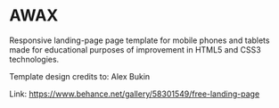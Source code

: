 # AWAX
Responsive landing-page page template for mobile phones and tablets made for educational purposes of improvement in HTML5 and CSS3 technologies.

Template design credits to: Alex Bukin

Link: https://www.behance.net/gallery/58301549/free-landing-page
